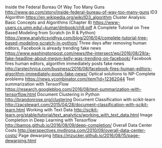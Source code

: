 Inside the Federal Bureau Of Way Too Many Guns http://www.gq.com/story/inside-federal-bureau-of-way-too-many-guns
ID3 Algorithm https://en.wikipedia.org/wiki/ID3_algorithm
Cluster Analysis: Basic Concepts and Algorithms (Chapter 8) https://www-users.cs.umn.edu/~kumar/dmbook/ch8.pdf
A Complete Tutorial on Tree Based Modeling from Scratch (in R & Python) https://www.analyticsvidhya.com/blog/2016/04/complete-tutorial-tree-based-modeling-scratch-in-python/
Three days after removing human editors, Facebook is already trending fake news https://www.washingtonpost.com/news/the-intersect/wp/2016/08/29/a-fake-headline-about-megyn-kelly-was-trending-on-facebook/
    Facebook fires human editors, algorithm immediately posts fake news http://arstechnica.com/business/2016/08/facebook-fires-human-editors-algorithm-immediately-posts-fake-news/
Optical solutions to NP-Complete problems https://news.ycombinator.com/item?id=12362044
Text summarization with TensorFlow https://research.googleblog.com/2016/08/text-summarization-with-tensorflow.html
Document Clustering in Python http://brandonrose.org/clustering
Document Classification with scikit-learn http://zacstewart.com/2015/04/28/document-classification-with-scikit-learn.html
Working with Text Data http://scikit-learn.org/stable/tutorial/text_analytics/working_with_text_data.html
Image Completion in Deep Learning with Tensorflow http://bamos.github.io/2016/08/09/deep-completion/
Overall Data Center Costs http://perspectives.mvdirona.com/2010/09/overall-data-center-costs/
Page dewarping https://mzucker.github.io/2016/08/15/page-dewarping.html
